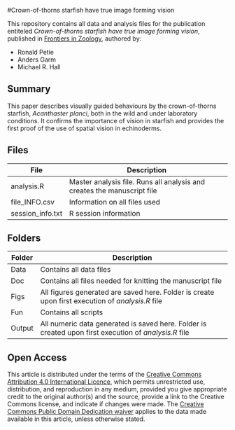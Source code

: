 #Crown-of-thorns starfish have true image forming vision

This repository contains all data and analysis files for the publication entiteled *Crown-of-thorns starfish have true image forming vision*, published in [Frontiers in Zoology](http://www.frontiersinzoology.com/content/xx/x/xx/abstract), authored by:

* Ronald Petie
* Anders Garm
* Michael R. Hall

## Summary
This paper describes visually guided behaviours by the crown-of-thorns starfish, *Acanthaster planci*, both in the wild and under laboratory conditions. It confirms the importance of vision in starfish and provides the first proof of the use of spatial vision in echinoderms.

## Files
File              | Description
----------------- | ------------------------------------------------
analysis.R        | Master analysis file. Runs all analysis and creates the manuscript file
file_INFO.csv     | Information on all files used
session_info.txt  | R session information

## Folders
Folder              | Description
------------------- | ------------------------------------------------
Data                | Contains all data files
Doc                 | Contains all files needed for knitting the manuscript file
Figs                | All figures generated are saved here. Folder is create upon first execution of *analysis.R* file
Fun                 | Contains all scripts
Output              | All numeric data generated is saved here. Folder is created upon first execution of *analysis.R* file

## Open Access
This article is distributed under the terms of the [Creative Commons Attribution 4.0 International Licence](http://creativecommons.org/licenses/by/4.0/), which permits unrestricted use, distribution, and reproduction in any medium, provided you give appropriate credit to the original author(s) and the source, provide a link to the Creative Commons license, and indicate if changes were made. The [Creative Commons Public Domain Dedication waiver](http://creativecommons.org/publicdomain/zero/1.0/) applies to the data made available in this article, unless otherwise stated.

